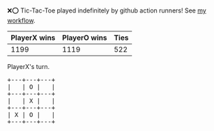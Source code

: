:x::o: Tic-Tac-Toe played indefinitely by github action runners! See [my workflow](.github/workflows/play.yaml).

|PlayerX wins|PlayerO wins|Ties|
|-|-|-|
|1199|1119|522|

PlayerX's turn.

<pre>
+---+---+---+
|   | O |   |
+---+---+---+
|   | X |   |
+---+---+---+
| X | O |   |
+---+---+---+
</pre>